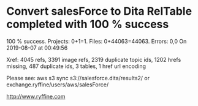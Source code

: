 # Convert salesForce to Dita RelTable completed with 100 % success

100 % success. Projects: 0+1=1.  Files: 0+44063=44063. Errors: 0,0  On 2019-08-07 at 00:49:56

Xref: 4045 refs, 3391 image refs, 2319 duplicate topic ids, 1202 hrefs missing, 487 duplicate ids, 3 tables, 1 href url encoding

Please see: aws s3 sync s3://salesforce.dita/results2/ or exchange.ryffine/users/aws/salesForce/

http://www.ryffine.com
